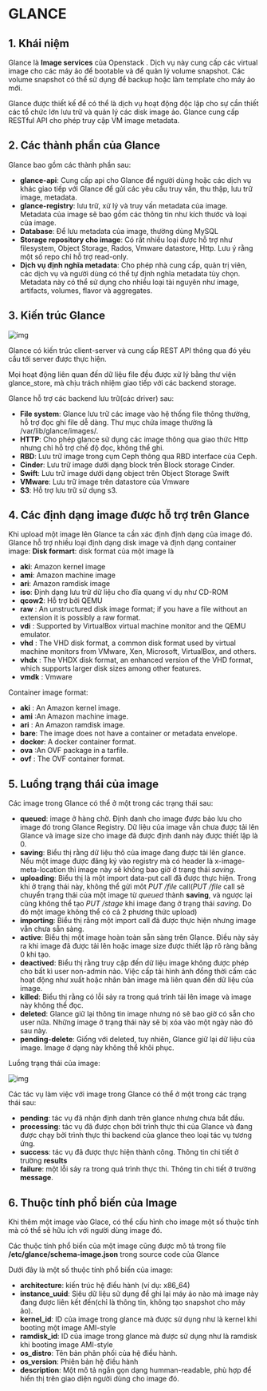 # GLANCE

## 1. Khái niệm

Glance là **Image services** của Openstack . Dịch vụ này cung cấp các virtual image cho các máy ảo để bootable và để quản lý volume snapshot. Các volume snapshot có thể sử dụng để backup hoặc làm template cho máy ảo mới.

Glance được thiết kế để có thể là dịch vụ hoạt động độc lập cho sự cần thiết các tổ chức lớn lưu trữ và quản lý các disk image ảo. Glance cung cấp RESTful API cho phép truy cập VM image metadata.

## 2. Các thành phần của Glance

Glance bao gồm các thành phần sau:

- **glance-api**: Cung cấp api cho Glance để người dùng hoặc các dịch vụ khác giao tiếp với Glance để gửi các yêu cầu truy vấn, thu thập, lưu trữ image, metadata.
- **glance-registry**: lưu trữ, xử lý và truy vấn metadata của image. Metadata của image sẽ bao gồm các thông tin như kích thước và loại của image.
- **Database**: Để lưu metadata của image, thường dùng MySQL
- **Storage repository cho image**: Có rất nhiều loại được hỗ trợ như filesystem, Object Storage, Rados, Vmware datastore, Http. Lưu ý rằng một số repo chỉ hỗ trợ read-only.
- **Dịch vụ định nghĩa metadata**: Cho phép nhà cung cấp, quản trị viên, các dịch vụ và người dùng có thể tự định nghĩa metadata tùy chọn. Metadata này có thể sử dụng cho nhiều loại tài nguyên như image, artifacts, volumes, flavor và aggregates.

## 3. Kiến trúc Glance

![img](https://camo.githubusercontent.com/f309ac76b13fea9dafa83d06cc95d2e340cfb97e8dd78c60f5b0e3a56729c4c1/687474703a2f2f692e696d6775722e636f6d2f673531793336362e706e67)

Glance có kiến trúc client-server và cung cấp REST API thông qua đó yêu cầu tới server được thực hiện.

Mọi hoạt động liên quan đến dữ liệu file đều được xử lý bằng thư viện glance_store, mà chịu trách nhiệm giao tiếp với các backend storage.

Glance hỗ trợ các backend lưu trữ(các driver) sau:

- **File system**: Glance lưu trữ các image vào hệ thống file thông thường, hỗ trợ đọc ghi file dễ dàng. Thư mục chứa image thường là /var/lib/glance/images/.
- **HTTP**: Cho phép glance sử dụng các image thông qua giao thức Http nhưng chỉ hỗ trợ chế độ đọc, không thể ghi.
- **RBD**: Lưu trữ image trong cụm Ceph thông qua RBD interface của Ceph.
- **Cinder**: Lưu trữ image dưới dạng block trên Block storage Cinder.
- **Swift**: Lưu trữ image dưới dạng object trên Object Storage Swift
- **VMware**: Lưu trữ image trên datastore của Vmware
- **S3**: Hỗ trợ lưu trữ sử dụng s3.

## 4. Các định dạng image được hỗ trợ trên Glance

Khi upload một image lên Glance ta cần xác định định dạng của image đó. Glance hỗ trợ nhiều loại định dạng disk image và định dạng container image: **Disk formart**: disk format của một image là

- **aki**: Amazon kernel image
- **ami**: Amazon machine image
- **ari**: Amazon ramdisk image
- **iso**: Định dạng lưu trữ dữ liệu cho đĩa quang ví dụ như CD-ROM
- **qcow2**: Hỗ trợ bởi QEMU
- **raw** : An unstructured disk image format; if you have a file without an extension it is possibly a raw format.
- **vdi** : Supported by VirtualBox virtual machine monitor and the QEMU emulator.
- **vhd** : The VHD disk format, a common disk format used by virtual machine monitors from VMware, Xen, Microsoft, VirtualBox, and others.
- **vhdx** : The VHDX disk format, an enhanced version of the VHD format, which supports larger disk sizes among other features.
- **vmdk** : Vmware

Container image format:

- **aki** : An Amazon kernel image.
- **ami** :An Amazon machine image.
- **ari** : An Amazon ramdisk image.
- **bare**: The image does not have a container or metadata envelope.
- **docker**: A docker container format.
- **ova** :An OVF package in a tarfile.
- **ovf** : The OVF container format.

## 5. Luồng trạng thái của image

Các image trong Glance có thể ở một trong các trạng thái sau:

- **queued**: image ở hàng chờ. Định danh cho image được bảo lưu cho image đó trong Glance Registry. Dữ liệu của image vẫn chưa được tải lên Glance và image size cho image đã được định danh này được thiết lập là 0.
- **saving**: Biểu thị rằng dữ liệu thô của image đang được tải lên glance. Nếu một image được đăng ký vào registry mà có header là x-image-meta-location thì image này sẽ không bao giờ ở trạng thái *saving*.
- **uploading**: Biểu thị là một import data-put call đã được thực hiện. Trong khi ở trạng thái này, không thể gửi môt *PUT /file* call(*PUT /file* call sẽ chuyển trạng thái của một image từ *queued* thành **saving**, và ngược lại cũng không thể tạo *PUT /stage* khi image đang ở trạng thái *saving*. Do đó một image không thể có cả 2 phương thức upload)
- **importing**: Biểu thị rằng một import call đã được thực hiện nhưng image vẫn chưa sẵn sàng.
- **active**: Biểu thị một image hoàn toàn sẵn sàng trên Glance. Điều này sảy ra khi image đã được tải lên hoặc image size được thiết lập rõ ràng bằng 0 khi tạo.
- **deactived**: Biểu thị rằng truy cập đến dữ liệu image không được phép cho bất kì user non-admin nào. Việc cấp tải hình ảnh đồng thời cấm các hoạt động như xuất hoặc nhân bản image mà liên quan đến dữ liệu của image.
- **killed**: Biểu thị rằng có lỗi sảy ra trong quá trình tải lên image và image này không thể đọc.
- **deleted**: Glance giữ lại thông tin image nhưng nó sẽ bao giờ có sẵn cho user nữa. Những image ở trạng thái này sẽ bị xóa vào một ngày nào đó sau này.
- **pending-delete**: Giống với deleted, tuy nhiên, Glance giữ lại dữ liệu của image. Image ở dạng này không thể khôi phục.

Luồng trạng thái của image:

![img](https://raw.githubusercontent.com/lamth/tailieu-Openstack/master/docs/03.Glance/img/image-status.png)

Các tác vụ làm việc với image trong Glance có thể ở một trong các trạng thái sau:

- **pending**: tác vụ đã nhận định danh trên glance nhưng chưa bắt đầu.
- **processing**: tác vụ đã được chọn bởi trình thực thi của Glance và đang được chạy bởi trình thực thi backend của glance theo loại tác vụ tương ứng.
- **success**: tác vụ đã được thực hiện thành công. Thông tin chi tiết ở trường **results**
- **failure**: một lỗi sảy ra trong quá trình thực thi. Thông tin chi tiết ở trường **message**.

## 6. Thuộc tính phổ biến của Image

Khi thêm một image vào Glace, có thể cấu hình cho image một số thuộc tính mà có thể sẽ hữu ích với người dùng image đó.

Các thuộc tính phổ biến của một image cũng được mô tả trong file **/etc/glance/schema-image.json** trong source code của Glance

Dưới đây là một số thuộc tính phổ biến của image:

- **architecture**: kiến trúc hệ điều hành (ví dụ: x86_64)
- **instance_uuid**: Siêu dữ liệu sử dụng để ghi lại máy ảo nào mà image này đang được liên kết đến(chỉ là thông tin, không tạo snapshot cho máy ảo).
- **kernel_id**: ID của image trong glance mà được sử dụng như là kernel khi booting một image AMI-style
- **ramdisk_id**: ID của image trong glance mà được sử dụng như là ramdisk khi booting image AMI-style
- **os_distro**: Tên bản phân phối của hệ điều hành.
- **os_version**: Phiên bản hệ điều hành
- **description**: Một mô tả ngắn gọn dạng humman-readable, phù hợp để hiển thị trên giao diện người dùng cho image đó.